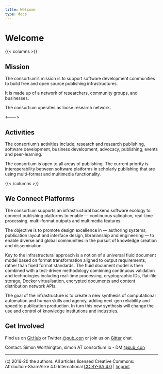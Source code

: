 ```yaml
---
title: Welcome
type: docs
---
```


# Welcome

{{< columns >}}

## Mission

The consortium’s mission is to support software development communities to build free and open source publishing infrastructures.

It is made up of a network of researchers, community groups, and businesses.

The consortium operates as loose research network.

<--->

## Activities

The consortium’s activities include; research and research publishing, software development, business development, advocacy, publishing, events and peer-learning.

The consortium is open to all areas of publishing. The current priority is interoperability between software platforms in scholarly publishing that are using multi-format and multimedia functionality.

{{< /columns >}}


## We Connect Platforms

The consortium supports an infrastructural backend software ecology to connect publishing platforms to enable — continuous validation, real-time processing, multi-format outputs and multimedia features.

The objective is to promote design excellence in — authoring systems, publication layout and interface design, librarianship and engineering — to enable diverse and global communities in the pursuit of knowledge creation and dissemination.

Key to the infrastructural approach is a notion of a universal fluid document model based on format transformation aligned to output requirements, rather than fixed format standards. The fluid document model is then combined with a test-driven methodology combining continuous validation and technologies including real-time processing, cryptographic IDs, flat-file storage, Docker virtualisation, encrypted documents and content distribution network APIs.

The goal of the infrastructure is to create a new synthesis of computational automation and human skills and agency, adding next-gen reliability and speed to publication production. In turn this new synthesis will change the use and control of knowledge institutions and industries.

## Get Involved

Find us on [GitHub](https://github.com/consortium/) or Twitter [@pub_con](https://twitter.com/pub_con) or join us on [Gitter](https://gitter.im/consortium) chat.

Contact: Simon Worthington, simon AT consortium.io - DM [@pub_con](https://twitter.com/pub_con)

___

(c) 2016-20 the authors. All articles licensed Creative Commons: Attribution-ShareAlike 4.0 International [CC BY-SA 4.0](https://creativecommons.org/licenses/by-sa/4.0/) | [Imprint](docs/imprint.md)
